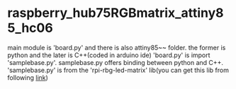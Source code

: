 # raspberry_hub75RGBmatrix_attiny85_hc06

main module is 'board.py' and there is also attiny85~~ folder.
the former is python and the later is C++(coded in arduino ide)
'board.py' is import 'samplebase.py'. samplebase.py offers binding between python and C++.
'samplebase.py' is from the 'rpi-rbg-led-matrix' lib(you can get this lib from following <a href="https://github.com/hzeller/rpi-rgb-led-matrix">link</a>)
